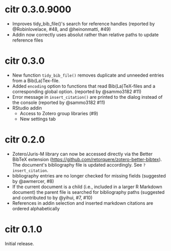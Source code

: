 # citr 0.3.0.9000

- Improves tidy_bib_file()'s search for reference handles (reported by @Robinlovelace, #48, and @heinonmatti, #49)
- Addin now correctly uses absolut rather than relative paths to update reference files

# citr 0.3.0

- New function `tidy_bib_file()` removes duplicate and unneeded entries from a Bib(La)Tex-file.
- Added `encoding` option to functions that read Bib(La)TeX-files and a corresponding global option. (reported by @sammo3182 #11)
- Error message in `insert_citation()` are printed to the dialog instead of the console (reported by @sammo3182 #11)
- RStudio addin
    - Access to Zotero group libraries (#9)
    - New settings tab

# citr 0.2.0

- Zotero/Juris-M library can now be accessed directly via the Better BibTeX extension (https://github.com/retorquere/zotero-better-bibtex). The document's bibliography file is updated accordingly. See `?insert_citation`.
- bibliography entries are no longer checked for missing fields (suggested by @awmercer, #8)
- If the current document is a child (i.e., included in a larger R Markdown document) the parent file is searched for bibliography paths (suggested and contributed to by @yihui, #7, #10)
- References in addin selection and inserted markdown citations are ordered alphabetically

# citr 0.1.0

Initial release.
